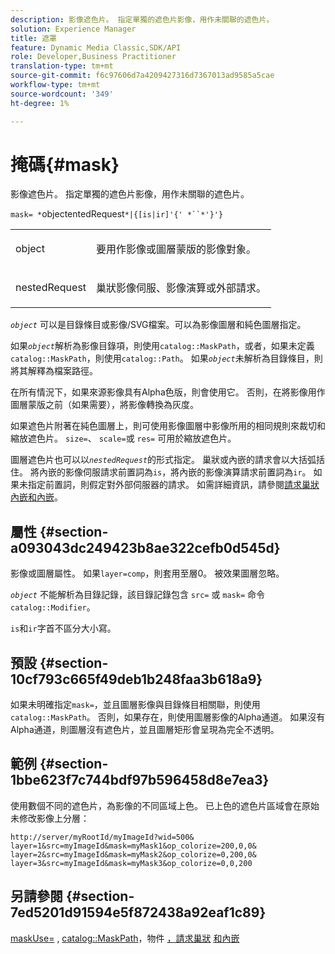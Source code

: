 ```yaml
---
description: 影像遮色片。 指定單獨的遮色片影像，用作未關聯的遮色片。
solution: Experience Manager
title: 遮罩
feature: Dynamic Media Classic,SDK/API
role: Developer,Business Practitioner
translation-type: tm+mt
source-git-commit: f6c97606d7a4209427316d7367013ad9585a5cae
workflow-type: tm+mt
source-wordcount: '349'
ht-degree: 1%

---
```



# 掩碼{#mask}

影像遮色片。 指定單獨的遮色片影像，用作未關聯的遮色片。

`mask= *`objectentedRequest`*|{[is|ir]'{' *``*'}'}`

<table id="simpletable_F5A8CD8D7E9B48DAB3C8184E8FE60D9B"> 
 <tr class="strow"> 
  <td class="stentry"> <p><span class="varname"> object</span> </p></td> 
  <td class="stentry"> <p>要用作影像或圖層蒙版的影像對象。 </p></td> 
 </tr> 
 <tr class="strow"> 
  <td class="stentry"> <p><span class="varname"> nestedRequest</span> </p></td> 
  <td class="stentry"> <p>巢狀影像伺服、影像演算或外部請求。 </p></td> 
 </tr> 
</table>

*`object`* 可以是目錄條目或影像/SVG檔案。可以為影像圖層和純色圖層指定。

如果&#x200B;*`object`*&#x200B;解析為影像目錄項，則使用`catalog::MaskPath`，或者，如果未定義`catalog::MaskPath`，則使用`catalog::Path`。 如果&#x200B;*`object`*&#x200B;未解析為目錄條目，則將其解釋為檔案路徑。

在所有情況下，如果來源影像具有Alpha色版，則會使用它。 否則，在將影像用作圖層蒙版之前（如果需要），將影像轉換為灰度。

如果遮色片附著在純色圖層上，則可使用影像圖層中影像所用的相同規則來裁切和縮放遮色片。 `size=`、 `scale=`或 `res=` 可用於縮放遮色片。

圖層遮色片也可以以&#x200B;*`nestedRequest`*&#x200B;的形式指定。 巢狀或內嵌的請求會以大括弧括住。 將內嵌的影像伺服請求前置詞為`is`，將內嵌的影像演算請求前置詞為`ir`。 如果未指定前置詞，則假定對外部伺服器的請求。 如需詳細資訊，請參閱[請求巢狀內嵌和內嵌](../../../../../is-api/http-ref/image-serving-api-ref/c-http-protocol-reference/c-syntax-and-features/r-request-nesting-and-embedding.md#reference-38ec66d4062046589e16c39bf1c6049b)。

## 屬性 {#section-a093043dc249423b8ae322cefb0d545d}

影像或圖層屬性。 如果`layer=comp`，則套用至層0。 被效果圖層忽略。

*`object`* 不能解析為目錄記錄，該目錄記錄包含 `src=` 或 `mask=` 命令 `catalog::Modifier`。

`is`和`ir`字首不區分大小寫。

## 預設 {#section-10cf793c665f49deb1b248faa3b618a9}

如果未明確指定`mask=`，並且圖層影像與目錄條目相關聯，則使用`catalog::MaskPath`。 否則，如果存在，則使用圖層影像的Alpha通道。 如果沒有Alpha通道，則圖層沒有遮色片，並且圖層矩形會呈現為完全不透明。

## 範例 {#section-1bbe623f7c744bdf97b596458d8e7ea3}

使用數個不同的遮色片，為影像的不同區域上色。 已上色的遮色片區域會在原始未修改影像上分層：

`http://server/myRootId/myImageId?wid=500& layer=1&src=myImageId&mask=myMask1&op_colorize=200,0,0& layer=2&src=myImageId&mask=myMask2&op_colorize=0,200,0& layer=3&src=myImageId&mask=myMask3&op_colorize=0,0,200`

## 另請參閱 {#section-7ed5201d91594e5f872438a92eaf1c89}

[maskUse=](../../../../../is-api/http-ref/image-serving-api-ref/c-http-protocol-reference/c-command-reference/r-maskuse.md#reference-9bb1fb5eee4a4bd38f33dadc1a752464) ,  [catalog::MaskPath](/help/aem-is-ir-api/is-api/image-catalog/image-serving-api-ref/c-image-catalog-reference/c-image-svg-data-reference/c-image-data-reference/r-maskpath-cat.md)，物件 [，請求巢狀](../../../../../is-api/http-ref/image-serving-api-ref/c-http-protocol-reference/c-data-types/r-object.md#reference-2591bd24548d462782c68d138ef795a0)  [和內嵌](../../../../../is-api/http-ref/image-serving-api-ref/c-http-protocol-reference/c-syntax-and-features/r-request-nesting-and-embedding.md#reference-38ec66d4062046589e16c39bf1c6049b)
